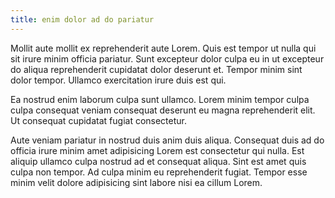 ```yaml
---
title: enim dolor ad do pariatur
---
```


Mollit aute mollit ex reprehenderit aute Lorem. Quis est tempor ut nulla qui sit irure minim officia pariatur. Sunt excepteur dolor culpa eu in ut excepteur do aliqua reprehenderit cupidatat dolor deserunt et. Tempor minim sint dolor tempor. Ullamco exercitation irure duis est qui.

Ea nostrud enim laborum culpa sunt ullamco. Lorem minim tempor culpa culpa consequat veniam consequat deserunt eu magna reprehenderit elit. Ut consequat cupidatat fugiat consectetur.

Aute veniam pariatur in nostrud duis anim duis aliqua. Consequat duis ad do officia irure minim amet adipisicing Lorem est consectetur qui nulla. Est aliquip ullamco culpa nostrud ad et consequat aliqua. Sint est amet quis culpa non tempor. Ad culpa minim eu reprehenderit fugiat. Tempor esse minim velit dolore adipisicing sint labore nisi ea cillum Lorem.